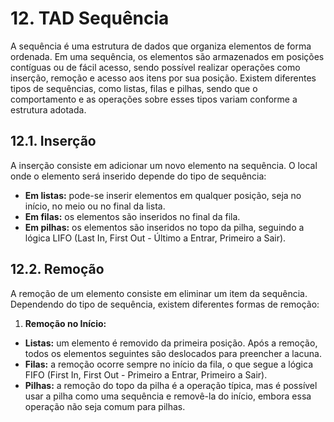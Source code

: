 # 12. TAD Sequência

A sequência é uma estrutura de dados que organiza elementos de forma ordenada. Em uma sequência, os elementos são armazenados em posições contíguas ou de fácil acesso, sendo possível realizar operações como inserção, remoção e acesso aos itens por sua posição. Existem diferentes tipos de sequências, como listas, filas e pilhas, sendo que o comportamento e as operações sobre esses tipos variam conforme a estrutura adotada.

## 12.1. Inserção

A inserção consiste em adicionar um novo elemento na sequência. O local onde o elemento será inserido depende do tipo de sequência:

- **Em listas:** pode-se inserir elementos em qualquer posição, seja no início, no meio ou no final da lista.
- **Em filas:** os elementos são inseridos no final da fila.
- **Em pilhas:** os elementos são inseridos no topo da pilha, seguindo a lógica LIFO (Last In, First Out - Último a Entrar, Primeiro a Sair).

## 12.2. Remoção

A remoção de um elemento consiste em eliminar um item da sequência. Dependendo do tipo de sequência, existem diferentes formas de remoção:

1. **Remoção no Início:**

- **Listas:** um elemento é removido da primeira posição. Após a remoção, todos os elementos seguintes são deslocados para preencher a lacuna.
- **Filas:** a remoção ocorre sempre no início da fila, o que segue a lógica FIFO (First In, First Out - Primeiro a Entrar, Primeiro a Sair).
- **Pilhas:** a remoção do topo da pilha é a operação típica, mas é possível usar a pilha como uma sequência e removê-la do início, embora essa operação não seja comum para pilhas.